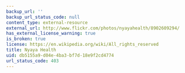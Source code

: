 ```yaml
---
backup_url: ''
backup_url_status_code: null
content_type: external-resource
external_url: http://www.flickr.com/photos/nyayahealth/8902609294/
has_external_license_warning: true
is_broken: true
license: https://en.wikipedia.org/wiki/All_rights_reserved
title: Nyaya Health
uid: db5155a9-d04e-4ba3-bf7d-18e9f2cd4774
url_status_code: 403
---
```

